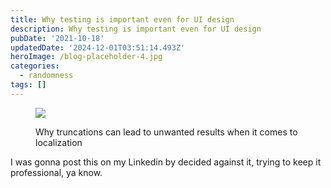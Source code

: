 ```yaml
---
title: Why testing is important even for UI design
description: Why testing is important even for UI design
pubDate: '2021-10-18'
updatedDate: '2024-12-01T03:51:14.493Z'
heroImage: /blog-placeholder-4.jpg
categories:
  - randomness
tags: []
---
```


<figure>

![](/blog-placeholder-2.jpg)

<figcaption>

Why truncations can lead to unwanted results when it comes to localization

</figcaption>

</figure>

I was gonna post this on my Linkedin by decided against it, trying to keep it professional, ya know.
